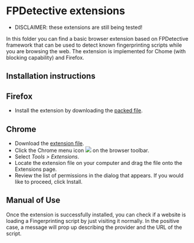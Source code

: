 # FPDetective extensions

* DISCLAIMER: these extensions are still being tested!

In this folder you can find a basic browser extension based on FPDetective framework that can be used to detect known fingerprinting scripts while you are browsing the web.
The extension is implemented for Chome (with blocking capability) and Firefox.

## Installation instructions

## Firefox

* Install the extension by downloading the [packed file](https://github.com/fpdetective/fpdetective/raw/master/src/extensions/ff/fpdetective.xpi).

## Chrome

* Download the [extension file](https://github.com/fpdetective/fpdetective/blob/master/src/extensions/ch/ch.crx?raw=true).
* Click the Chrome menu icon ![](https://storage.googleapis.com/support-kms-prod/SNP_2696434_en_v1) on the browser toolbar.
* Select *Tools > Extensions*.
* Locate the extension file on your computer and drag the file onto the Extensions page.
* Review the list of permissions in the dialog that appears. If you would like to proceed, click Install.

## Manual of Use

Once the extension is successfully installed, you can check if a website is loading a Fingerprinting script by just visiting it normally. In the positive case, a message will prop up describing the provider and the URL of the script.
 





